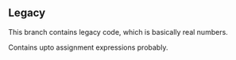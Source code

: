 ## Legacy

This branch contains legacy code, which is basically
real numbers.   
  
Contains upto assignment expressions probably.

